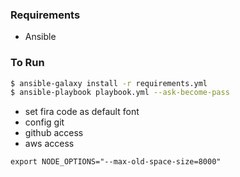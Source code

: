 ### Requirements
- Ansible

### To Run

``` bash
$ ansible-galaxy install -r requirements.yml
$ ansible-playbook playbook.yml --ask-become-pass
```

- set fira code as default font
- config git
- github access
- aws access

`export NODE_OPTIONS="--max-old-space-size=8000"`
